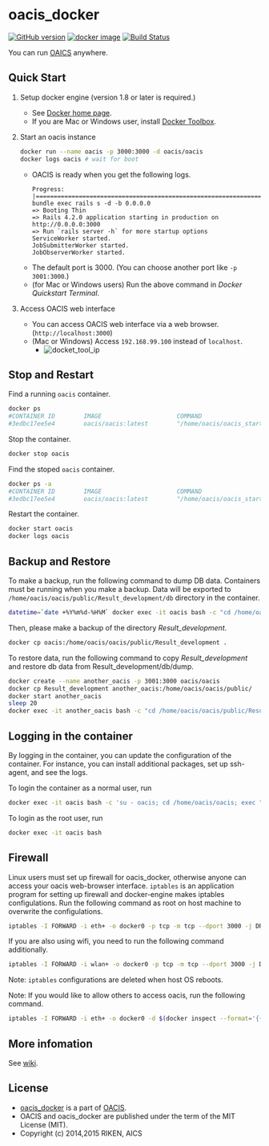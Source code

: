 # oacis_docker

[![GitHub version](https://badge.fury.io/gh/crest-cassia%2Foacis_docker.svg)](https://badge.fury.io/gh/crest-cassia%2Foacis_docker)
[![docker image](http://img.shields.io/badge/docker_image-ready-brightgreen.svg)](https://registry.hub.docker.com/u/takeshiuchitane/oacis/)
[![Build Status](https://travis-ci.org/crest-cassia/oacis_docker.svg?branch=develop)](https://travis-ci.org/crest-cassia/oacis_docker)

You can run [OAICS](https://github.com/crest-cassia/oacis) anywhere.

## Quick Start

1. Setup docker engine (version 1.8 or later is required.)

    - See [Docker home page](https://www.docker.com/).
    - If you are Mac or Windows user, install [Docker Toolbox](https://www.docker.com/toolbox).

2. Start an oacis instance
    ```sh
    docker run --name oacis -p 3000:3000 -d oacis/oacis
    docker logs oacis # wait for boot
    ```
    - OACIS is ready when you get the following logs.
        ```
        Progress: |====================================================================|
        bundle exec rails s -d -b 0.0.0.0
        => Booting Thin
        => Rails 4.2.0 application starting in production on http://0.0.0.0:3000
        => Run `rails server -h` for more startup options
        ServiceWorker started.
        JobSubmitterWorker started.
        JobObserverWorker started.
        ```
    - The default port is 3000. (You can choose another port like `-p 3001:3000`.)
    - (for Mac or Windows users) Run the above command in *Docker Quickstart Terminal*.

3. Access OACIS web interface

    - You can access OACIS web interface via a web browser.(`http://localhost:3000`)
    - (Mac or Windows) Access `192.168.99.100` instead of `localhost`.
        - ![docket_tool_ip](https://github.com/crest-cassia/oacis_docker/wiki/images/docker_tool_ip.png)


## Stop and Restart

Find a running `oacis` container.
```sh
docker ps
#CONTAINER ID        IMAGE                     COMMAND                        CREATED         STATUS        PORTS                        NAMES
#3edbc17ee5e4        oacis/oacis:latest        "/home/oacis/oacis_start.sh"   1 days ago      Up 23 hours   0.0.0.0:3000->3000/tcp       oacis
```

Stop the container.
```sh
docker stop oacis
```

Find the stoped `oacis` container.
```sh
docker ps -a
#CONTAINER ID        IMAGE                     COMMAND                        CREATED         STATUS        PORTS                        NAMES
#3edbc17ee5e4        oacis/oacis:latest        "/home/oacis/oacis_start.sh"   1 days ago      Up 23 hours   0.0.0.0:3000->3000/tcp       oacis
```

Restart the container.
```sh
docker start oacis
docker logs oacis
```

## Backup and Restore

To make a backup, run the following command to dump DB data.
Containers must be running when you make a backup.
Data will be exported to `/home/oacis/oacis/public/Result_development/db` directory in the container.

```sh
datetime=`date +%Y%m%d-%H%M` docker exec -it oacis bash -c "cd /home/oacis/oacis/public/Result_development; if [ ! -d db ]; then mkdir db; fi; cd db; mongodump --db oacis_development; mv dump dump-$datetime; chown -R oacis:oacis /home/oacis/oacis/public/Result_development/db"
```

Then, please make a backup of the directory *Result_development*.
```sh
docker cp oacis:/home/oacis/oacis/public/Result_development .
```


To restore data, run the following command to copy *Result_development* and restore db data from Result_development/db/dump.

```sh
docker create --name another_oacis -p 3001:3000 oacis/oacis
docker cp Result_development another_oacis:/home/oacis/oacis/public/
docker start another_oacis
sleep 20
docker exec -it another_oacis bash -c "cd /home/oacis/oacis/public/Result_development/db/\`cd /home/oacis/oacis/public/Result_development/db; ls | grep dump | sort | tail -n 1\`/oacis_development; mongorestore --db oacis_development ."
```

## Logging in the container

By logging in the container, you can update the configuration of the container.
For instance, you can install additional packages, set up ssh-agent, and see the logs.

To login the container as a normal user, run

```sh
docker exec -it oacis bash -c 'su - oacis; cd /home/oacis/oacis; exec "bash && exit"'
```

To login as the root user, run

```sh
docker exec -it oacis bash
```

## Firewall

Linux users must set up firewall for oacis_docker, otherwise anyone can access your oacis web-browser interface.
`iptables` is an application program for setting up firewall and docker-engine makes iptables configulations.
Run the following command as root on host machine to overwrite the configulations.

```sh
iptables -I FORWARD -i eth+ -o docker0 -p tcp -m tcp --dport 3000 -j DROP
```

If you are also using wifi, you need to run the following command additionally.

```sh
iptables -I FORWARD -i wlan+ -o docker0 -p tcp -m tcp --dport 3000 -j DROP
```

Note: `iptables` configurations are deleted when host OS reboots.

Note: If you would like to allow others to access oacis, run the following command.

```sh
iptables -I FORWARD -i eth+ -o docker0 -d $(docker inspect --format='{{range .NetworkSettings.Networks}}{{.IPAddress}}{{end}}' oacis) -p tcp -m tcp --dport 3000 -j ACCEPT
```

## More infomation

See [wiki](https://github.com/crest-cassia/oacis_docker/wiki).

## License

  - [oacis_docker](https://github.com/crest-cassia/oacis_docker) is a part of [OACIS](https://github.com/crest-cassia/oacis).
  - OACIS and oacis_docker are published under the term of the MIT License (MIT).
  - Copyright (c) 2014,2015 RIKEN, AICS

